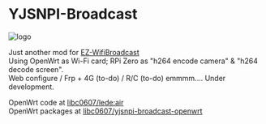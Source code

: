 # YJSNPI-Broadcast
![logo](https://github.com/libc0607/YJSNPI-Broadcast/blob/pics/yjsnpi-broadcast.png)  
  
  
Just another mod for [EZ-WifiBroadcast](https://github.com/rodizio1/EZ-WifiBroadcast)  
Using OpenWrt as Wi-Fi card; RPi Zero as "h264 encode camera" & "h264 decode screen".  
Web configure / Frp + 4G (to-do) / R/C (to-do) 
emmmm.... Under development.   
  
OpenWrt code at [libc0607/lede:air](https://github.com/libc0607/lede/tree/air)  
OpenWrt packages at [libc0607/yjsnpi-broadcast-openwrt](https://github.com/libc0607/yjsnpi-broadcast-openwrt)  
